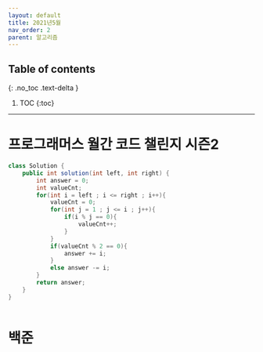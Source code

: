 ```yaml
---
layout: default
title: 2021년5월
nav_order: 2
parent: 알고리즘
---
```

## Table of contents
{: .no_toc .text-delta }

1. TOC
{:toc}

---
# **프로그래머스 월간 코드 챌린지 시즌2**

```java
class Solution {
    public int solution(int left, int right) {
        int answer = 0;
        int valueCnt;
        for(int i = left ; i <= right ; i++){
            valueCnt = 0;
            for(int j = 1 ; j <= i ; j++){
                if(i % j == 0){
                    valueCnt++;
                }
            }
            if(valueCnt % 2 == 0){
                answer += i;
            }
            else answer -= i;
        }
        return answer;
    }
}
```

```java

```
# **백준**
